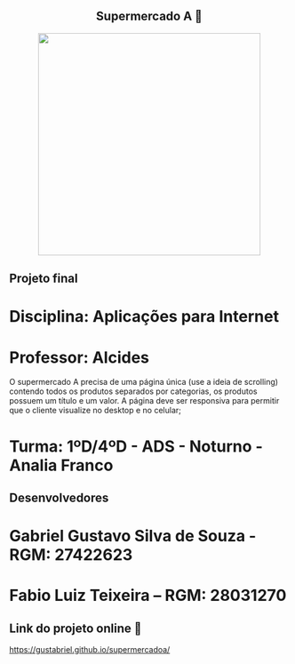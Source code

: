 <span align="center">

##  Supermercado A 🛒

</span>


<div align="center">
<img src="[https://desblogada.files.wordpress.com/2021/05/kaka-cordovil-java-developer-2.gif](https://arquivos.cruzeirodosuleducacional.edu.br/criacao/logos_cruzeiro/img/logo_cruzeiro_online.png)" width="400px" />
</div>

## Projeto final
# Disciplina: Aplicações para Internet
# Professor: Alcides
O supermercado A precisa de uma página única (use a ideia de scrolling) contendo todos os produtos separados
por categorias, os produtos possuem um título e um valor. A página deve ser responsiva para permitir que o
cliente visualize no desktop e no celular;

# Turma: 1ºD/4ºD - ADS - Noturno - Analia Franco

## Desenvolvedores
# Gabriel Gustavo Silva de Souza - RGM: 27422623
# Fabio Luiz Teixeira            – RGM: 28031270

## Link do projeto online 🔗
https://gustabriel.github.io/supermercadoa/
